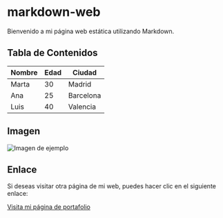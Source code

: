 # markdown-web

Bienvenido a mi página web estática utilizando Markdown.

## Tabla de Contenidos

| Nombre     | Edad | Ciudad   |
|------------|------|----------|
| Marta      | 30   | Madrid   |
| Ana        | 25   | Barcelona|
| Luis       | 40   | Valencia |

## Imagen
![Imagen de ejemplo](https://noticias.atura.mx/api/ckfinder/files/la-imagen-y-su-importancia-para-comunicar-la%20noche-estrellada-vincent-van-gogh(1).jpeg)


## Enlace
Si deseas visitar otra página de mi web, puedes hacer clic en el siguiente enlace:

[Visita mi página de portafolio](index.html)
